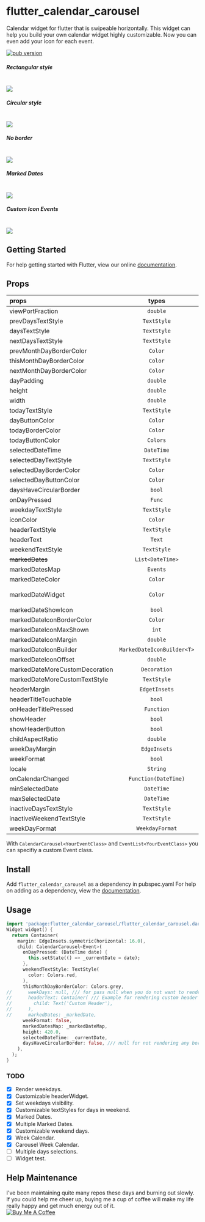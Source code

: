 # flutter_calendar_carousel
 Calendar widget for flutter that is swipeable horizontally. This widget can help you build your own calendar widget highly customizable. Now you can even add your icon for each event.
<p align="left">
  <a href="https://pub.dartlang.org/packages/flutter_calendar_carousel"><img alt="pub version" src="https://img.shields.io/pub/v/flutter_calendar_carousel.svg?style=flat-square"></a>
</p>
<h5>Rectangular style</h5>
<br/><img src="https://raw.githubusercontent.com/dooboolab/flutter_calendar_carousel/master/doc/calendar1.gif"/>
<h5>Circular style</h5>
<br/><img src="https://raw.githubusercontent.com/dooboolab/flutter_calendar_carousel/master/doc/calendar2.gif"/>
<h5>No border</h5>
<br/><img src="https://raw.githubusercontent.com/dooboolab/flutter_calendar_carousel/master/doc/calendar3.gif"/>
<h5>Marked Dates</h5>
<br/><img src="https://raw.githubusercontent.com/dooboolab/flutter_calendar_carousel/master/doc/calendar4.gif"/>
<h5>Custom Icon Events</h5>
<br/><img src="https://raw.githubusercontent.com/icemanbsi/flutter_calendar_carousel/master/doc/calendar5.gif"/>

## Getting Started
For help getting started with Flutter, view our online
[documentation](https://flutter.io/).

## Props
| props                   | types           | defaultValues                                                                                                     |
| :---------------------- | :-------------: | :---------------------------------------------------------------------------------------------------------------: |
| viewPortFraction        | `double`        | 1.0                                                                                                               |
| prevDaysTextStyle       | `TextStyle`     |                                                                                                                   |
| daysTextStyle           | `TextStyle`     |                                                                                                                   |
| nextDaysTextStyle       | `TextStyle`     |                                                                                                                   |
| prevMonthDayBorderColor | `Color`         | Colors.transparent                                                                                                |
| thisMonthDayBorderColor | `Color`         | Colors.transparent                                                                                                |
| nextMonthDayBorderColor | `Color`         | Colors.transparent                                                                                                |
| dayPadding              | `double`        | 2.0                                                                                                               |
| height                  | `double`        | double.infinity                                                                                                   |
| width                   | `double`        | double.infinity                                                                                                   |
| todayTextStyle          | `TextStyle`     | `fontSize: 14.0, color: Colors.white`                                                                             |
| dayButtonColor          | `Color`         | Colors.red                                                                                                        |
| todayBorderColor        | `Color`         | Colors.red                                                                                                        |
| todayButtonColor        | `Colors`        | Colors.red                                                                                                        |
| selectedDateTime        | `DateTime`      |                                                                                                                   |
| selectedDayTextStyle    | `TextStyle`     | `fontSize: 14.0, color: Colors.white`                                                                             |
| selectedDayBorderColor  | `Color`         | Colors.green                                                                                                      |
| selectedDayButtonColor  | `Color`         | Colors.green                                                                                                      |
| daysHaveCircularBorder  | `bool`          |                                                                                                                   |
| onDayPressed            | `Func`          |                                                                                                                   |
| weekdayTextStyle        | `TextStyle`     | `fontSize: 14.0, color: Colors.deepOrange`                                                                        |
| iconColor               | `Color`         | Colors.blueAccent                                                                                                 |
| headerTextStyle         | `TextStyle`     | `fontSize: 20.0, color: Colors.blue`                                                                              |
| headerText              | `Text`          | `Text('${DateFormat.yMMM().format(this._dates[1])}'`)                                                             |
| weekendTextStyle        | `TextStyle`     | `fontSize: 14.0, color: Colors.pinkAccent`                                                                        |
| ~~markedDates~~            | `List<DateTime>` | []                                                                                                               |
| markedDatesMap          | `Events`        | `null`                                                                                                       |
| markedDateColor         | `Color`         | Colors.blueAccent                                                                                                 |
| markedDateWidget        | `Color`         | ``` Positioned(child: Container(color: Colors.blueAccent, height: 4.0, width: 4.0), bottom: 4.0, left: 18.0); ``` |
| markedDateShowIcon      | `bool`          | false                                                                                                             |
| markedDateIconBorderColor | `Color`        |                                                                                                                   |
| markedDateIconMaxShown  | `int`           | 2                                                                                                                 |
| markedDateIconMargin    | `double`        | 5.0                                                                                                               |
| markedDateIconBuilder    | `MarkedDateIconBuilder<T>`        |                                                                                                           |
| markedDateIconOffset    | `double`        | 5.0                                                                                                               |
| markedDateMoreCustomDecoration | `Decoration`    |                                                                                                                   |
| markedDateMoreCustomTextStyle | `TextStyle`     |                                                                                                                   |
| headerMargin            | `EdgetInsets`   | `const EdgeInsets.symmetric(vertical: 16.0)`                                                                      |
| headerTitleTouchable            | `bool`   | `false`|
| onHeaderTitlePressed            | `Function`   | `() => _selectDateFromPicker()`|
| showHeader              | `bool`          |                                                                                                                   |
| showHeaderButton        | `bool`          |                                                                                                                   |
| childAspectRatio        | `double`        | `1.0`                                                                                                             |
| weekDayMargin           | `EdgeInsets`    | `const EdgeInsets.only(bottom: 4.0)`                                                                              |
| weekFormat              | `bool`          | `false`                                                                                                           |
| locale                  | `String`        | `en`                                                                                                              |
| onCalendarChanged       | `Function(DateTime)` |                                                                                                              |
| minSelectedDate         | `DateTime`      |                                                                                                                   |
| maxSelectedDate         | `DateTime`      |                                                                                                                   |
| inactiveDaysTextStyle   | `TextStyle`     |                                                                                                                   |
| inactiveWeekendTextStyle | `TextStyle`     |                                                                                                                   |
| weekDayFormat | `WeekdayFormat`     | `short`                                                                                                                   |

With ``CalendarCarousel<YourEventClass>`` and ``EventList<YourEventClass>`` you can specifiy a custom Event class.

## Install
Add ```flutter_calendar_carousel``` as a dependency in pubspec.yaml
For help on adding as a dependency, view the [documentation](https://flutter.io/using-packages/).

## Usage
```dart
import 'package:flutter_calendar_carousel/flutter_calendar_carousel.dart' show CalendarCarousel;
Widget widget() {
  return Container(
    margin: EdgeInsets.symmetric(horizontal: 16.0),
    child: CalendarCarousel<Event>(
      onDayPressed: (DateTime date) {
        this.setState(() => _currentDate = date);
      },
      weekendTextStyle: TextStyle(
        color: Colors.red,
      ),
      thisMonthDayBorderColor: Colors.grey,
//      weekDays: null, /// for pass null when you do not want to render weekDays
//      headerText: Container( /// Example for rendering custom header
//        child: Text('Custom Header'),
//      ),
//      markedDates: _markedDate,
      weekFormat: false,
      markedDatesMap: _markedDateMap,
      height: 420.0,
      selectedDateTime: _currentDate,
      daysHaveCircularBorder: false, /// null for not rendering any border, true for circular border, false for rectangular border
    ),
  );
}
```

### TODO
- [x] Render weekdays.
- [x] Customizable headerWidget.
- [x] Set weekdays visibility.
- [x] Customizable textStyles for days in weekend.
- [x] Marked Dates.
- [x] Multiple Marked Dates.
- [x] Customizable weekend days.
- [x] Week Calendar.
- [x] Carousel Week Calendar.
- [ ] Multiple days selections. 
- [ ] Widget test. 

## Help Maintenance
I've been maintaining quite many repos these days and burning out slowly. If you could help me cheer up, buying me a cup of coffee will make my life really happy and get much energy out of it.
<br/><a href="https://www.buymeacoffee.com/dooboolab" target="_blank"><img src="https://www.buymeacoffee.com/assets/img/custom_images/purple_img.png" alt="Buy Me A Coffee" style="height: auto !important;width: auto !important;" ></a>
